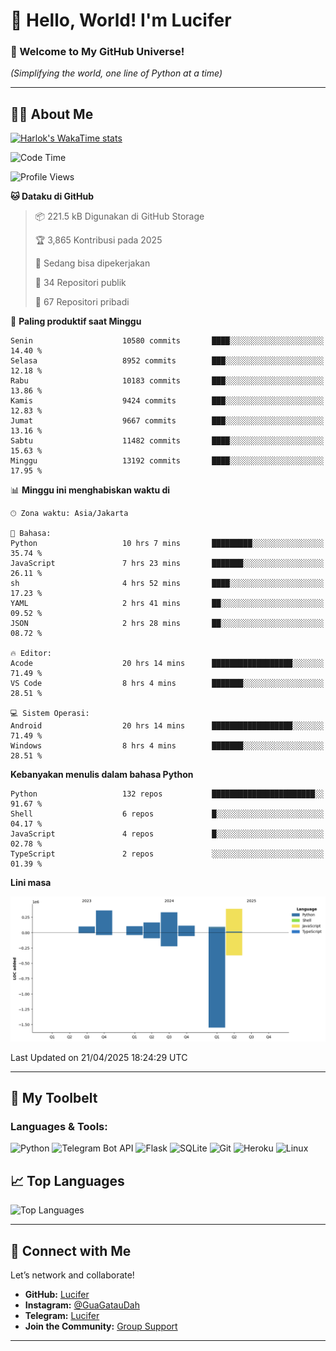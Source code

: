 # 👋 Hello, World! I'm Lucifer 

### 🚀 Welcome to My GitHub Universe!  
*(Simplifying the world, one line of Python at a time)*  

---

## 🧑‍💻 About Me


[![Harlok's WakaTime stats](https://github-readme-stats.vercel.app/api/wakatime?username=LuciferReborns)](https://github.com/jonesroot/github-readme-stats)


<!--START_SECTION:waka-->
![Code Time](http://img.shields.io/badge/Code%20Time-81%20hrs%2024%20mins-blue)

![Profile Views](http://img.shields.io/badge/Profil%20dilihat-8-blue)

**🐱 Dataku di GitHub** 

> 📦 221.5 kB Digunakan di GitHub Storage 
 > 
> 🏆 3,865 Kontribusi pada 2025
 > 
> 💼 Sedang bisa dipekerjakan
 > 
> 📜 34 Repositori publik 
 > 
> 🔑 67 Repositori pribadi 
 > 
📅 **Paling produktif saat Minggu** 

```text
Senin                    10580 commits       ████░░░░░░░░░░░░░░░░░░░░░   14.40 % 
Selasa                   8952 commits        ███░░░░░░░░░░░░░░░░░░░░░░   12.18 % 
Rabu                     10183 commits       ███░░░░░░░░░░░░░░░░░░░░░░   13.86 % 
Kamis                    9424 commits        ███░░░░░░░░░░░░░░░░░░░░░░   12.83 % 
Jumat                    9667 commits        ███░░░░░░░░░░░░░░░░░░░░░░   13.16 % 
Sabtu                    11482 commits       ████░░░░░░░░░░░░░░░░░░░░░   15.63 % 
Minggu                   13192 commits       ████░░░░░░░░░░░░░░░░░░░░░   17.95 % 
```


📊 **Minggu ini menghabiskan waktu di** 

```text
🕑︎ Zona waktu: Asia/Jakarta

💬 Bahasa: 
Python                   10 hrs 7 mins       █████████░░░░░░░░░░░░░░░░   35.74 % 
JavaScript               7 hrs 23 mins       ███████░░░░░░░░░░░░░░░░░░   26.11 % 
sh                       4 hrs 52 mins       ████░░░░░░░░░░░░░░░░░░░░░   17.23 % 
YAML                     2 hrs 41 mins       ██░░░░░░░░░░░░░░░░░░░░░░░   09.52 % 
JSON                     2 hrs 28 mins       ██░░░░░░░░░░░░░░░░░░░░░░░   08.72 % 

🔥 Editor: 
Acode                    20 hrs 14 mins      ██████████████████░░░░░░░   71.49 % 
VS Code                  8 hrs 4 mins        ███████░░░░░░░░░░░░░░░░░░   28.51 % 

💻 Sistem Operasi: 
Android                  20 hrs 14 mins      ██████████████████░░░░░░░   71.49 % 
Windows                  8 hrs 4 mins        ███████░░░░░░░░░░░░░░░░░░   28.51 % 
```

**Kebanyakan menulis dalam bahasa Python** 

```text
Python                   132 repos           ███████████████████████░░   91.67 % 
Shell                    6 repos             █░░░░░░░░░░░░░░░░░░░░░░░░   04.17 % 
JavaScript               4 repos             █░░░░░░░░░░░░░░░░░░░░░░░░   02.78 % 
TypeScript               2 repos             ░░░░░░░░░░░░░░░░░░░░░░░░░   01.39 % 
```



**Lini masa**

![Lines of Code chart](https://raw.githubusercontent.com/jonesroot/jonesroot/main/assets/bar_graph.png)


 Last Updated on 21/04/2025 18:24:29 UTC
<!--END_SECTION:waka-->

---


## 🧰 My Toolbelt  

### Languages & Tools:  
![Python](https://img.shields.io/badge/-Python-3776AB?style=flat-square&logo=python&logoColor=white) ![Telegram Bot API](https://img.shields.io/badge/-Telegram%20Bot%20API-2CA5E0?style=flat-square&logo=telegram&logoColor=white) ![Flask](https://img.shields.io/badge/-Flask-000000?style=flat-square&logo=flask&logoColor=white) ![SQLite](https://img.shields.io/badge/-SQLite-003B57?style=flat-square&logo=sqlite&logoColor=white) ![Git](https://img.shields.io/badge/-Git-F05032?style=flat-square&logo=git&logoColor=white) ![Heroku](https://img.shields.io/badge/-Heroku-430098?style=flat-square&logo=heroku&logoColor=white) ![Linux](https://img.shields.io/badge/-Linux-FCC624?style=flat-square&logo=linux&logoColor=black)  


## 📈 Top Languages

![Top Languages](https://github-readme-stats.vercel.app/api/top-langs/?username=jonesroot&layout=compact&theme=tokyonight)  

---


## 🔗 Connect with Me  

Let’s network and collaborate!  
- **GitHub:** [Lucifer](https://github.com/jonesroot/jonesroot/blob/main/README.md)  
- **Instagram:** [@GuaGatauDah](https://instagram.com/guagataudah)  
- **Telegram:** [Lucifer](https://t.me/LuciferReborns)  
- **Join the Community:** [Group Support](https://t.me/GokilSupport)

---
